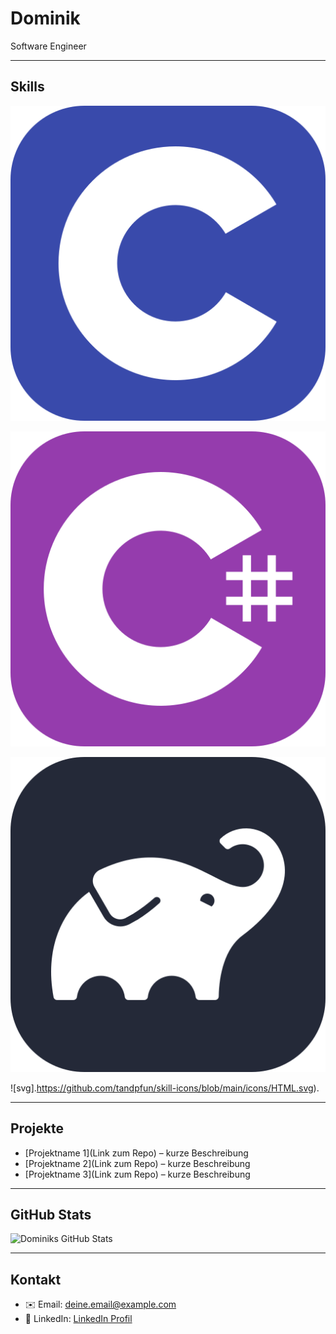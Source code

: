 # Dominik

Software Engineer

---

## Skills
![svg](https://github.com/tandpfun/skill-icons/blob/main/icons/C.svg)

![svg](https://github.com/tandpfun/skill-icons/blob/main/icons/CS.svg)

![svg](https://github.com/tandpfun/skill-icons/blob/main/icons/Gradle-Dark.svg)

![svg].https://github.com/tandpfun/skill-icons/blob/main/icons/HTML.svg).

---

## Projekte
- [Projektname 1](Link zum Repo) – kurze Beschreibung
- [Projektname 2](Link zum Repo) – kurze Beschreibung
- [Projektname 3](Link zum Repo) – kurze Beschreibung

---

## GitHub Stats
![Dominiks GitHub Stats](https://github-readme-stats.vercel.app/api?username=Dominik-Ender&show_icons=true&theme=radical)

---

## Kontakt
- ✉️ Email: deine.email@example.com
- 💼 LinkedIn: [LinkedIn Profil](https://www.linkedin.com/in/deinprofil)
